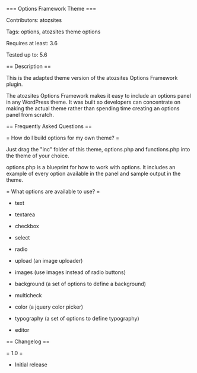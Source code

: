 === Options Framework Theme ===

Contributors: atozsites

Tags: options, atozsites theme options

Requires at least: 3.6

Tested up to: 5.6

== Description ==

This is the adapted theme version of the atozsites Options Framework plugin.

The atozsites Options Framework makes it easy to include an options panel in any WordPress theme.  It was built so developers can concentrate on making the actual theme rather than spending time creating an options panel from scratch.

== Frequently Asked Questions ==

= How do I build options for my own theme? =

Just drag the "inc" folder of this theme, options.php and functions.php into the theme of your choice.

options.php is a blueprint for how to work with options.  It includes an example of every option available in the panel and sample output in the theme.

= What options are available to use? =

* text

* textarea

* checkbox

* select

* radio

* upload (an image uploader)

* images (use images instead of radio buttons)

* background (a set of options to define a background)

* multicheck

* color (a jquery color picker)

* typography (a set of options to define typography)

* editor

== Changelog ==

= 1.0 =

* Initial release